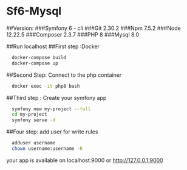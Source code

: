# Sf6-Mysql
##Version:
###Symfony 6 - cli
###Git 2.30.2
###Npm 7.5.2
###Node 12.22.5
###Composer 2.3.7
###PHP 8
###Mysql 8.0

##Run localhost
##First step :Docker
```bash
  docker-compose build
  docker-compose up
```
##Second Step: Connect to the php container
```bash
  docker exec -it php8 bash
```
##Third step : Create your symfony app
```bash
  symfony new my-project --full
  cd my-project
  symfony serve -d
```
##Four step: add user for write rules
```bash
  adduser username
  chown username:username -R 
```

your app is available on localhost:9000 or http://127.0.0.1:9000




